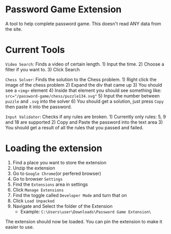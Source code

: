 # Password Game Extension

A tool to help complete password game.
This doesn't read ANY data from the site.

# Current Tools

`Video Search`: Finds a video of certain length.
    1) Input the time.
    2) Choose a filter if you want to.
    3) Click Search

`Chess Solver`: Finds the solution to the Chess problem.
    1) Right click the image of the chess problem
    2) Expand the div that came up
    3) You should see a `<img>` element
    4) Inside that element you should see something like: `src="/password-game/chess/puzzle134.svg"`
    5) Input the number between `puzzle` and `.svg` into the solver
    6) You should get a solution, just press `Copy` then paste it into the password.

`Input Validator`: Checks if any rules are broken.
    1) Currently only rules: 5, 9 and 18 are supported
    2) Copy and Paste the password into the text area
    3) You should get a result of all the rules that you passed and failed.

# Loading the extension

1) Find a place you want to store the extension
2) Unzip the extension
3) Go to `Google Chrome`(or perfered browser)
4) Go to browser `Settings`
5) Find the `Extensions` area in settings
6) Click `Manage Extensions`
7) Find the toggle called `Developer Mode` and turn that on
8) Click `Load Unpacked`
9) Navigate and Select the folder of the Extension
    - Example: `C:\Users\user\Downloads\Password Game Extension\`

The extension should now be loaded.
You can pin the extension to make it easier to use.
